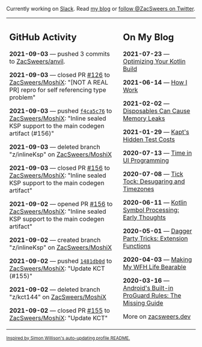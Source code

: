 Currently working on [Slack](https://slack.com/). Read [my blog](https://zacsweers.dev/) or [follow @ZacSweers on Twitter](https://twitter.com/ZacSweers).

<table><tr><td valign="top" width="60%">

## GitHub Activity
<!-- githubActivity starts -->
**2021-09-03** — pushed 3 commits to [ZacSweers/anvil](https://api.github.com/repos/ZacSweers/anvil).

**2021-09-03** — closed PR [#126](https://api.github.com/repos/ZacSweers/MoshiX/pulls/126) to [ZacSweers/MoshiX](https://api.github.com/repos/ZacSweers/MoshiX): "[NOT A REAL PR] repro for self referencing type problem"

**2021-09-03** — pushed [`f4ca5c76`](https://github.com/ZacSweers/MoshiX/commit/f4ca5c76106210b3f4e7aa598f30d73eda7a2c9f) to [ZacSweers/MoshiX](https://api.github.com/repos/ZacSweers/MoshiX): "Inline sealed KSP support to the main codegen artifact (#156)"

**2021-09-03** — deleted branch "z/inlineKsp" on [ZacSweers/MoshiX](https://api.github.com/repos/ZacSweers/MoshiX)

**2021-09-03** — closed PR [#156](https://api.github.com/repos/ZacSweers/MoshiX/pulls/156) to [ZacSweers/MoshiX](https://api.github.com/repos/ZacSweers/MoshiX): "Inline sealed KSP support to the main codegen artifact"

**2021-09-02** — opened PR [#156](https://api.github.com/repos/ZacSweers/MoshiX/pulls/156) to [ZacSweers/MoshiX](https://api.github.com/repos/ZacSweers/MoshiX): "Inline sealed KSP support to the main codegen artifact"

**2021-09-02** — created branch "z/inlineKsp" on [ZacSweers/MoshiX](https://api.github.com/repos/ZacSweers/MoshiX)

**2021-09-02** — pushed [`1481db0d`](https://github.com/ZacSweers/MoshiX/commit/1481db0d90c5acd04e2f26df6e36ffc0663daefe) to [ZacSweers/MoshiX](https://api.github.com/repos/ZacSweers/MoshiX): "Update KCT (#155)"

**2021-09-02** — deleted branch "z/kct144" on [ZacSweers/MoshiX](https://api.github.com/repos/ZacSweers/MoshiX)

**2021-09-02** — closed PR [#155](https://api.github.com/repos/ZacSweers/MoshiX/pulls/155) to [ZacSweers/MoshiX](https://api.github.com/repos/ZacSweers/MoshiX): "Update KCT"
<!-- githubActivity ends -->
</td><td valign="top" width="40%">

## On My Blog
<!-- blog starts -->
**2021-07-23** — [Optimizing Your Kotlin Build](https://www.zacsweers.dev/optimizing-your-kotlin-build/)

**2021-06-14** — [How I Work](https://www.zacsweers.dev/how-i-work/)

**2021-02-02** — [Disposables Can Cause Memory Leaks](https://www.zacsweers.dev/disposables-can-cause-memory-leaks/)

**2021-01-29** — [Kapt's Hidden Test Costs](https://www.zacsweers.dev/kapts-hidden-test-costs/)

**2020-07-13** — [Time in UI Programming](https://www.zacsweers.dev/time-in-ui/)

**2020-07-08** — [Tick Tock: Desugaring and Timezones](https://www.zacsweers.dev/ticktock-desugaring-timezones/)

**2020-06-11** — [Kotlin Symbol Processing: Early Thoughts](https://www.zacsweers.dev/kotlin-symbol-processor-early-thoughts/)

**2020-05-01** — [Dagger Party Tricks: Extension Functions](https://www.zacsweers.dev/dagger-party-tricks-extension-functions/)

**2020-04-03** — [Making My WFH Life Bearable](https://www.zacsweers.dev/making-wfh-life-bearable/)

**2020-03-16** — [Android's Built-in ProGuard Rules: The Missing Guide](https://www.zacsweers.dev/android-proguard-rules/)
<!-- blog ends -->
More on [zacsweers.dev](https://zacsweers.dev/)
</td></tr></table>

<sub><a href="https://simonwillison.net/2020/Jul/10/self-updating-profile-readme/">Inspired by Simon Willison's auto-updating profile README.</a></sub>